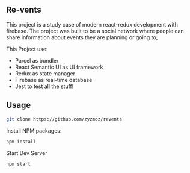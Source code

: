 ## Re-vents
This project is a study case of modern react-redux development with firebase. The project was built to be a social network where people can share
information about events they are planning or going to;

This Project use: 
* Parcel as bundler 
* React Semantic UI as UI framework 
* Redux as state manager
* Firebase as real-time database
* Jest to test all the stuff!


## Usage

```bash
git clone https://github.com/zyzmoz/revents
```

Install NPM packages:
```bash
npm install
```

Start Dev Server
```bash
npm start
```
